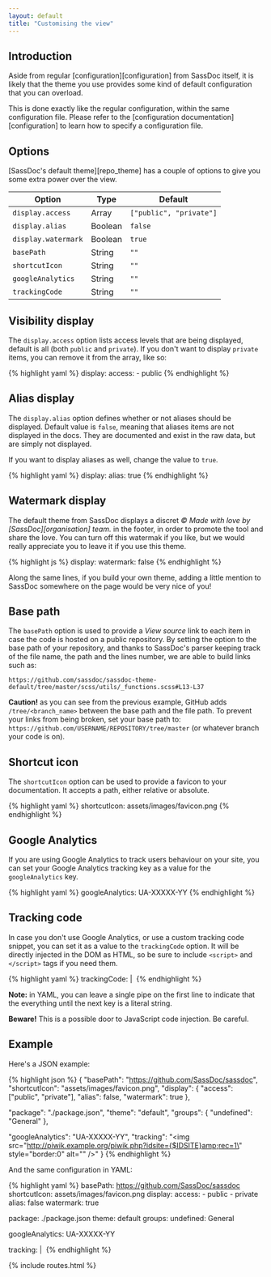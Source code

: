 ```yaml
---
layout: default
title: "Customising the view"
---
```


## Introduction

Aside from regular [configuration][configuration] from SassDoc itself, it is likely that the theme you use provides some kind of default configuration that you can overload.

This is done exactly like the regular configuration, within the same configuration file. Please refer to the [configuration documentation][configuration] to learn how to specify a configuration file.

## Options

[SassDoc's default theme][repo_theme] has a couple of options to give you some extra power over the view.

| Option              | Type    | Default                 |
|---------------------|---------|-------------------------|
| `display.access`    | Array   | `["public", "private"]` |
| `display.alias`     | Boolean | `false`                 |
| `display.watermark` | Boolean | `true`                  |
| `basePath`          | String  | `""`                    |
| `shortcutIcon`      | String  | `""`                    |
| `googleAnalytics`   | String  | `""`                    |
| `trackingCode`      | String  | `""`                    |

## Visibility display

The `display.access` option lists access levels that are being displayed, default is all (both `public` and `private`). If you don't want to display `private` items, you can remove it from the array, like so:

{% highlight yaml %}
display:
  access:
    - public
{% endhighlight %}

## Alias display

The `display.alias` option defines whether or not aliases should be displayed. Default value is `false`, meaning that aliases items are not displayed in the docs. They are documented and exist in the raw data, but are simply not displayed.

If you want to display aliases as well, change the value to `true`.

{% highlight yaml %}
display:
  alias: true
{% endhighlight %}

## Watermark display

The default theme from SassDoc displays a discret *© Made with love by [SassDoc][organisation] team.* in the footer, in order to promote the tool and share the love. You can turn off this watermak if you like, but we would really appreciate you to leave it if you use this theme.

{% highlight js %}
display:
  watermark: false
{% endhighlight %}

Along the same lines, if you build your own theme, adding a little mention to SassDoc somewhere on the page would be very nice of you!

## Base path

The `basePath` option is used to provide a *View source* link to each item in case the code is hosted on a public repository. By setting the option to the base path of your repository, and thanks to SassDoc's parser keeping track of the file name, the path and the lines number, we are able to build links such as:

    https://github.com/sassdoc/sassdoc-theme-default/tree/master/scss/utils/_functions.scss#L13-L37

<p class="note  note--warning">
  <strong>Caution!</strong> as you can see from the previous example, GitHub adds <code>/tree/&lt;branch_name></code> between the base path and the file path. To prevent your links from being broken, set your base path to: <code>https://github.com/USERNAME/REPOSITORY/tree/master</code> (or whatever branch your code is on).
</p>

## Shortcut icon

The `shortcutIcon` option can be used to provide a favicon to your documentation. It accepts a path, either relative or absolute.

{% highlight yaml %}
shortcutIcon: assets/images/favicon.png
{% endhighlight %}

## Google Analytics

If you are using Google Analytics to track users behaviour on your site, you can set your Google Analytics tracking key as a value for the `googleAnalytics` key.

{% highlight yaml %}
googleAnalytics: UA-XXXXX-YY
{% endhighlight %}

## Tracking code

In case you don't use Google Analytics, or use a custom tracking code snippet, you can set it as a value to the `trackingCode` option. It will be directly injected in the DOM as HTML, so be sure to include `<script>` and `</script>` tags if you need them.

{% highlight yaml %}
trackingCode: |
  <img src="http://piwik.example.org/piwik.php?idsite={$IDSITE}amp;rec=1" style="border:0" alt="" />
{% endhighlight %}

<p class="note  note--info"><strong>Note:</strong> in YAML, you can leave a single pipe on the first line to indicate that the everything until the next key is a literal string.</p>

<p class="note  note--danger"><strong>Beware!</strong> This is a possible door to JavaScript code injection. Be careful.</p>

## Example

Here's a JSON example:

{% highlight json %}
{
  "basePath": "https://github.com/SassDoc/sassdoc",
  "shortcutIcon": "assets/images/favicon.png",
  "display": {
    "access": ["public", "private"],
    "alias": false,
    "watermark": true
  },

  "package": "./package.json",
  "theme": "default",
  "groups": {
    "undefined": "General"
  },

  "googleAnalytics": "UA-XXXXX-YY",
  "tracking": "<img src=\"http://piwik.example.org/piwik.php?idsite={$IDSITE}amp;rec=1\" style=\"border:0\" alt=\"\" />"
}
{% endhighlight %}

And the same configuration in YAML:

{% highlight yaml %}
basePath: https://github.com/SassDoc/sassdoc
shortcutIcon: assets/images/favicon.png
display:
    access:
        - public
        - private
    alias: false
    watermark: true

package: ./package.json
theme: default
groups:
    undefined: General

googleAnalytics: UA-XXXXX-YY

tracking: |
  <img src="http://piwik.example.org/piwik.php?idsite={$IDSITE}amp;rec=1" style="border:0" alt="" />
{% endhighlight %}

{% include routes.html %}
